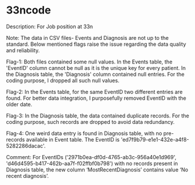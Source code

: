 # 33ncode
Description: For Job position at 33n

Note: The data in CSV files- Events and Diagnosis are not up to the standard. Below mentioned flags raise the issue regarding the data quality and reliability.

Flag-1: Both files contained some null values. In the Events table, the 'EventID' column cannot be null as it is the unique key for every patient. In the Diagnosis table, the 'Diagnosis' column contained null entries. For the coding purpose, I dropped all such null values.

Flag-2: In the Events table, for the same EventID two different entries are found. For better data integration, I purposefully removed EventID with the older date.

Flag-3: In the Diagnosis table, the data contained duplicate records. For the coding purpose, such records are dropped to avoid data redundancy.

Flag-4: One weird data entry is found in Diagnosis table, with no pre-records available in Event table. The EventID is 'ed7f9b79-e1e1-432e-a4f8-5282286dacac'.

Comment: For EventIDs ('2971b0ea-df0d-4765-ab3c-956a40e1d969', 'd46d4595-b417-462b-aa7f-f02ffbf0b798') with no records present in Diagnosis table, the new column ‘MostRecentDiagnosis’ contains value ‘No recent diagnosis’.

